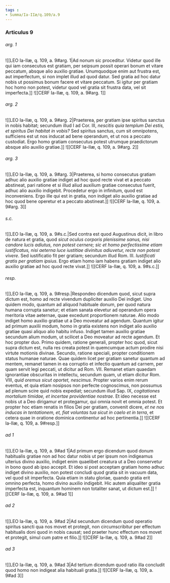 ```yaml
---
tags : 
- Summa/Ia-IIæ/q.109/a.9
---
```


### Articulus 9

###### arg. 1
![[LEO Ia-IIæ, q. 109, a. 9#arg. 1|Ad nonum sic proceditur. Videtur quod ille qui iam consecutus est gratiam, per seipsum possit operari bonum et vitare peccatum, absque alio auxilio gratiae. Unumquodque enim aut frustra est, aut imperfectum, si non implet illud ad quod datur. Sed gratia ad hoc datur nobis ut possimus bonum facere et vitare peccatum. Si igitur per gratiam hoc homo non potest, videtur quod vel gratia sit frustra data, vel sit imperfecta.]]
![[CERF Ia-IIæ, q. 109, a. 9#arg. 1]]

###### arg. 2
![[LEO Ia-IIæ, q. 109, a. 9#arg. 2|Praeterea, per gratiam ipse spiritus sanctus in nobis habitat; secundum illud I ad Cor. III, *nescitis quia templum Dei estis, et spiritus Dei habitat in vobis?* Sed spiritus sanctus, cum sit omnipotens, sufficiens est ut nos inducat ad bene operandum, et ut nos a peccato custodiat. Ergo homo gratiam consecutus potest utrumque praedictorum absque alio auxilio gratiae.]]
![[CERF Ia-IIæ, q. 109, a. 9#arg. 2]]

###### arg. 3
![[LEO Ia-IIæ, q. 109, a. 9#arg. 3|Praeterea, si homo consecutus gratiam adhuc alio auxilio gratiae indiget ad hoc quod recte vivat et a peccato abstineat, pari ratione et si illud aliud auxilium gratiae consecutus fuerit, adhuc alio auxilio indigebit. Procedetur ergo in infinitum, quod est inconveniens. Ergo ille qui est in gratia, non indiget alio auxilio gratiae ad hoc quod bene operetur et a peccato abstineat.]]
![[CERF Ia-IIæ, q. 109, a. 9#arg. 3]]

###### s.c.
![[LEO Ia-IIæ, q. 109, a. 9#s.c.|Sed contra est quod Augustinus dicit, in libro de natura et gratia, quod *sicut oculus corporis plenissime sanus, nisi candore lucis adiutus, non potest cernere; sic et homo perfectissime etiam iustificatus, nisi aeterna luce iustitiae divinitus adiuvetur, recte non potest vivere*. Sed iustificatio fit per gratiam; secundum illud Rom. III. *Iustificati gratis per gratiam ipsius*. Ergo etiam homo iam habens gratiam indiget alio auxilio gratiae ad hoc quod recte vivat.]]
![[CERF Ia-IIæ, q. 109, a. 9#s.c.]]

###### resp.
![[LEO Ia-IIæ, q. 109, a. 9#resp.|Respondeo dicendum quod, sicut supra dictum est, homo ad recte vivendum dupliciter auxilio Dei indiget. Uno quidem modo, quantum ad aliquod habituale donum, per quod natura humana corrupta sanetur; et etiam sanata elevetur ad operandum opera meritoria vitae aeternae, quae excedunt proportionem naturae. Alio modo indiget homo auxilio gratiae ut a Deo moveatur ad agendum. Quantum igitur ad primum auxilii modum, homo in gratia existens non indiget alio auxilio gratiae quasi aliquo alio habitu infuso. Indiget tamen auxilio gratiae secundum alium modum, ut scilicet a Deo moveatur ad recte agendum. Et hoc propter duo. Primo quidem, ratione generali, propter hoc quod, sicut supra dictum est, nulla res creata potest in quemcumque actum prodire nisi virtute motionis divinae. Secundo, ratione speciali, propter conditionem status humanae naturae. Quae quidem licet per gratiam sanetur quantum ad mentem, remanet tamen in ea corruptio et infectio quantum ad carnem, per quam servit legi peccati, ut dicitur ad Rom. VII. Remanet etiam quaedam ignorantiae obscuritas in intellectu, secundum quam, ut etiam dicitur Rom. VIII, *quid oremus sicut oportet, nescimus*. Propter varios enim rerum eventus, et quia etiam nosipsos non perfecte cognoscimus, non possumus ad plenum scire quid nobis expediat; secundum illud Sap. IX, *cogitationes mortalium timidae, et incertae providentiae nostrae*. Et ideo necesse est nobis ut a Deo dirigamur et protegamur, qui omnia novit et omnia potest. Et propter hoc etiam renatis in filios Dei per gratiam, convenit dicere, *et ne nos inducas in tentationem, et, fiat voluntas tua sicut in caelo et in terra*, et cetera quae in oratione dominica continentur ad hoc pertinentia.]]
![[CERF Ia-IIæ, q. 109, a. 9#resp.]]

###### ad 1
![[LEO Ia-IIæ, q. 109, a. 9#ad 1|Ad primum ergo dicendum quod donum habitualis gratiae non ad hoc datur nobis ut per ipsum non indigeamus ulterius divino auxilio, indiget enim quaelibet creatura ut a Deo conservetur in bono quod ab ipso accepit. Et ideo si post acceptam gratiam homo adhuc indiget divino auxilio, non potest concludi quod gratia sit in vacuum data, vel quod sit imperfecta. Quia etiam in statu gloriae, quando gratia erit omnino perfecta, homo divino auxilio indigebit. Hic autem aliqualiter gratia imperfecta est, inquantum hominem non totaliter sanat, ut dictum est.]]
![[CERF Ia-IIæ, q. 109, a. 9#ad 1]]

###### ad 2
![[LEO Ia-IIæ, q. 109, a. 9#ad 2|Ad secundum dicendum quod operatio spiritus sancti qua nos movet et protegit, non circumscribitur per effectum habitualis doni quod in nobis causat; sed praeter hunc effectum nos movet et protegit, simul cum patre et filio.]]
![[CERF Ia-IIæ, q. 109, a. 9#ad 2]]

###### ad 3
![[LEO Ia-IIæ, q. 109, a. 9#ad 3|Ad tertium dicendum quod ratio illa concludit quod homo non indigeat alia habituali gratia.]]
![[CERF Ia-IIæ, q. 109, a. 9#ad 3]]

